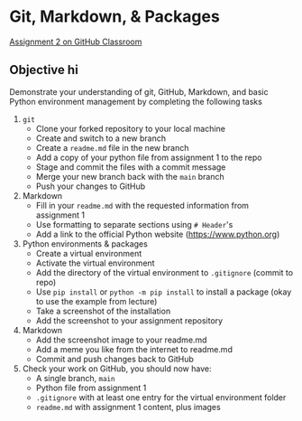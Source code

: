 # Git, Markdown, & Packages

[Assignment 2 on GitHub Classroom](https://classroom.github.com/a/Z2sWwnXF) 

## Objective hi
Demonstrate your understanding of git, GitHub, Markdown, and basic Python environment management by completing the following tasks


1. `git`
	- Clone your forked repository to your local machine
	- Create and switch to a new branch
	- Create a `readme.md` file in the new branch
	- Add a copy of your python file from assignment 1 to the repo
	- Stage and commit the files with a commit message
	- Merge your new branch back with the `main` branch
	- Push your changes to GitHub
2. Markdown
	- Fill in your `readme.md` with the requested information from assignment 1
	- Use formatting to separate sections using `# Header`'s
	- Add a link to the official Python website (https://www.python.org)
3. Python environments & packages
	- Create a virtual environment
	- Activate the virtual environment
	- Add the directory of the virtual environment to `.gitignore` (commit to repo)
	- Use `pip install` or `python -m pip install` to install a package (okay to use the example from lecture)
	- Take a screenshot of the installation
	- Add the screenshot to your assignment repository
4. Markdown
	- Add the screenshot image to your readme.md
	- Add a meme you like from the internet to readme.md
	- Commit and push changes back to GitHub
5. Check your work on GitHub, you should now have:
	- A single branch, `main`
	- Python file from assignment 1
	- `.gitignore` with at least one entry for the virtual environment folder
	- `readme.md` with assignment 1 content, plus images
